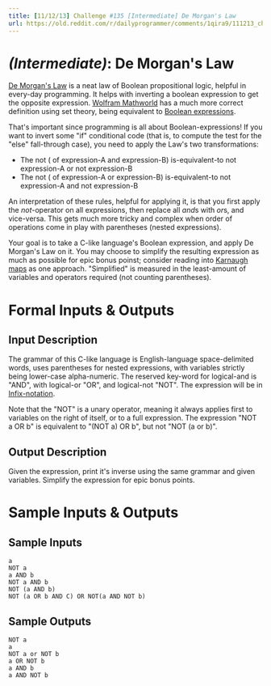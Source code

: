 ```yaml
---
title: [11/12/13] Challenge #135 [Intermediate] De Morgan's Law
url: https://old.reddit.com/r/dailyprogrammer/comments/1qira9/111213_challenge_135_intermediate_de_morgans_law/
---
```


# [](#IntermediateIcon) *(Intermediate)*: De Morgan's Law

[De Morgan's Law](http://en.wikipedia.org/wiki/De_Morgan's_laws) is a neat law of Boolean propositional logic, helpful in every-day programming. It helps with inverting a boolean expression to get the opposite expression. [Wolfram Mathworld](http://mathworld.wolfram.com/deMorgansLaws.html) has a much more correct definition using set theory, being equivalent to [Boolean expressions](http://en.wikipedia.org/wiki/Boolean_algebra).

That's important since programming is all about Boolean-expressions! If you want to invert some "if" conditional code (that is, to compute the test for the "else" fall-through case), you need to apply the Law's two transformations:

  * The not ( of expression-A and expression-B) is-equivalent-to not expression-A or not expression-B
  * The not ( of expression-A or expression-B) is-equivalent-to not expression-A and not expression-B

An interpretation of these rules, helpful for applying it, is that you first apply the *not*-operator on all expressions, then replace all *and*s with *or*s, and vice-versa. This gets much more tricky and complex when order of operations come in play with parentheses (nested expressions).

Your goal is to take a C-like language's Boolean expression, and apply De Morgan's Law on it. You may choose to simplify the resulting expression as much as possible for epic bonus poinst; consider reading into [Karnaugh maps](http://en.wikipedia.org/wiki/Karnaugh_map) as one approach. "Simplified" is measured in the least-amount of variables and operators required (not counting parentheses).

# Formal Inputs & Outputs
## Input Description

The grammar of this C-like language is English-language space-delimited words, uses parentheses for nested expressions, with variables strictly being lower-case alpha-numeric. The reserved key-word for logical-and is "AND", with logical-or "OR", and logical-not "NOT". The expression will be in [Infix-notation](http://en.wikipedia.org/wiki/Infix_notation).

Note that the "NOT" is a unary operator, meaning it always applies first to variables on the right of itself, or to a full expression. The expression "NOT a OR b" is equivalent to "(NOT a) OR b", but not "NOT (a or b)".

## Output Description

Given the expression, print it's inverse using the same grammar and given variables. Simplify the expression for epic bonus points.

# Sample Inputs & Outputs
## Sample Inputs

    a
    NOT a
    a AND b 
    NOT a AND b 
    NOT (a AND b)
    NOT (a OR b AND C) OR NOT(a AND NOT b)

## Sample Outputs

    NOT a
    a
    NOT a or NOT b 
    a OR NOT b 
    a AND b
    a AND NOT b